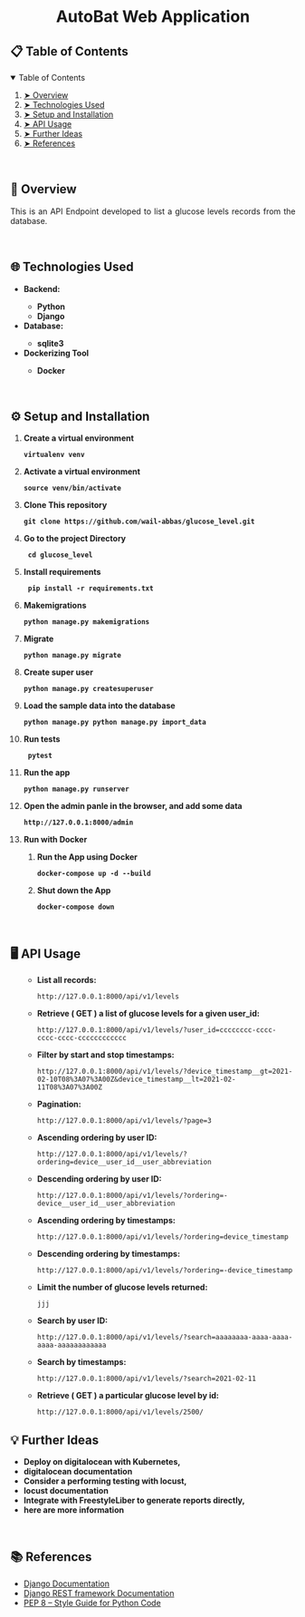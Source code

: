 <h1 align="center"> AutoBat Web Application </h1>

<h2 id="table-of-contents"> 📋 Table of Contents</h2>
<details open="open">
  <summary>Table of Contents</summary>
  <ol>
    <li><a href="#overview"> ➤ Overview</a></li>
    <li><a href="#technologies-used"> ➤ Technologies Used</a></li>
    <li><a href="#setup_and_installation"> ➤ Setup and Installation</a></li>
    <li><a href="#API_usage"> ➤ API Usage </a></li>
    <li><a href="#Further_Ideas"> ➤ Further Ideas </a></li>
    <li><a href="#references"> ➤ References</a></li>
  </ol>
</details>

<br>
<h2 id="overview"> 📖 Overview</h2>
<p align="justify"> 
  This is an API Endpoint developed to list a glucose levels records from the database.
</p>

<br>
<h2 id="technologies-used"> 🌐 Technologies Used</h2>
<ul>
  <li><b>Backend:</b></li>
    <ul>
      <li><b>Python</b></li>
      <li><b>Django</b></li>
    </ul>
  <li><b>Database:</b></li>
    <ul>
      <li><b>sqlite3</b></li>
    </ul>
  <li><b>Dockerizing Tool</b> </li>
    <ul>
      <li><b>Docker</b></li>
    </ul>
</ul>

<br>
<h2 id="setup_and_installation"> ⚙️ Setup and Installation</h2>

<ol>
  <li><b>Create a virtual environment<pre><code>virtualenv venv </code></pre></b></li>
  <li><b>Activate a virtual environment<pre><code>source venv/bin/activate </code></pre></b></li>
  <li><b>Clone This repository<pre><code>git clone https://github.com/wail-abbas/glucose_level.git</code></pre></b></li>
  <li><b>Go to the project Directory<pre><code> cd glucose_level</code></pre></b></li>
  <li><b>Install requirements<pre><code> pip install -r requirements.txt </code></pre></b></li>
  <li><b>Makemigrations<pre><code>python manage.py makemigrations </code></pre></b></li>
  <li><b>Migrate<pre><code>python manage.py migrate </code></pre></b></li>
  <li><b>Create super user<pre><code>python manage.py createsuperuser </code></pre></b></li>
  <li><b>Load the sample data into the database<pre><code>python manage.py python manage.py import_data <path/to/sample-data> </code></pre></b></li>
  <li><b>Run tests <pre><code> pytest </code></pre></b></li>
  <li><b>Run the app <pre><code>python manage.py runserver </code></pre></b></li>
  <li><b>Open the admin panle in the browser, and add some data<pre><code>http://127.0.0.1:8000/admin </code></pre></b></li>
  <li><b> Run with Docker </b></li>
  <ol>
    <li><b>Run the App using Docker<pre><code>docker-compose up -d --build </code></pre></b></li>
    <li><b>Shut down the App <pre><code>docker-compose down </code></pre></b></li>
  </ol>
</ol>

<br>
<h2 id="API_usage"> 🖥️ API Usage</h2>
<ul>
<ul>
  <li><b>List all records:</b></li><pre><code>http://127.0.0.1:8000/api/v1/levels</code></pre></b></li>
  <li><b>Retrieve ( GET ) a list of glucose levels for a given user_id:</b></li><pre><code>http://127.0.0.1:8000/api/v1/levels/?user_id=cccccccc-cccc-cccc-cccc-cccccccccccc</code></pre></b></li>
  <li><b>Filter by start and stop timestamps:</b></li><pre><code>http://127.0.0.1:8000/api/v1/levels/?device_timestamp__gt=2021-02-10T08%3A07%3A00Z&device_timestamp__lt=2021-02-11T08%3A07%3A00Z</code></pre></b></li>
  <li><b>Pagination:</b></li><pre><code>http://127.0.0.1:8000/api/v1/levels/?page=3</code></pre></b></li>
  <li><b>Ascending ordering by user ID:</b></li><pre><code>http://127.0.0.1:8000/api/v1/levels/?ordering=device__user_id__user_abbreviation</code></pre></b></li>
  <li><b>Descending ordering by user ID:</b></li><pre><code>http://127.0.0.1:8000/api/v1/levels/?ordering=-device__user_id__user_abbreviation</code></pre></b></li>
  <li><b>Ascending ordering by timestamps:</b></li><pre><code>http://127.0.0.1:8000/api/v1/levels/?ordering=device_timestamp</code></pre></b></li>
  <li><b>Descending ordering by timestamps:</b></li><pre><code>http://127.0.0.1:8000/api/v1/levels/?ordering=-device_timestamp</code></pre></b></li>
  <li><b>Limit the number of glucose levels returned:</b></li><pre><code>jjj </code></pre></b></li>
  <li><b>Search by user ID:</b></li><pre><code>http://127.0.0.1:8000/api/v1/levels/?search=aaaaaaaa-aaaa-aaaa-aaaa-aaaaaaaaaaaa</code></pre></b></li>
  <li><b>Search by timestamps:</b></li><pre><code>http://127.0.0.1:8000/api/v1/levels/?search=2021-02-11</code></pre></b></li>
  <li><b>Retrieve ( GET ) a particular glucose level by id:</b></li><pre><code>http://127.0.0.1:8000/api/v1/levels/2500/</code></pre></b></li>
</ul>
</ul>

<h2 id="further_ideas"> 💡 Further Ideas</h2>
<ul>
  <li><b> Deploy on digitalocean with Kubernetes, <li><b href="https://docs.digitalocean.com/products/kubernetes/"> digitalocean documentation</b></b></li>
  <li><b> Consider a performing testing with locust, <li><b href="https://docs.locust.io/en/stable/"> locust documentation</b></b></li>
  <li><b> Integrate with FreestyleLiber to generate reports directly, <li><b href="https://tryterra.co/integrations/freestylelibre"> here are more information</b></b></li>
</ul>
<br>
<h2 id="references"> 📚 References</h2>
<ul>
  <li><a href="https://docs.djangoproject.com/en/3.2/"> Django Documentation </a></li>
  <li><a href="https://www.django-rest-framework.org/"> Django REST framework Documentation </a></li>
  <li><a href="https://peps.python.org/pep-0008/"> PEP 8 – Style Guide for Python Code </a></li>
</ul>
